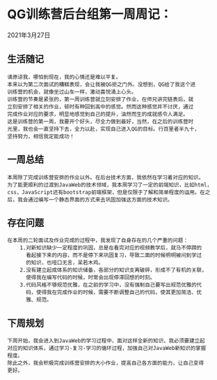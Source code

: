 # QG训练营后台组第一周周记：
2021年3月27日

## 生活随记
	请原谅我，哪怕到现在，我的心情还是难以平复。
	本来以为第二次面试的糟糕表现，会让我被QG拒之门外。没想到，QG给了我这个进
	训练营的机会，就像坐过山车一样，激动喜悦涌上心头。
	训练营的节奏是紧张的，第一周训练营就立刻安排了作业，在师兄讲完链表后，就
	立刻安排了相关的作业，顿时有种回到高中的感觉。然而这种感觉并不讨厌，通过
	完成作业对应的要求，明显地感觉到自己的提升，油然而生的成就感令人满足。
	这是训练营的第一周，我要开个好头，尽全力做到最好，当然，在之后的训练营时
	光里，我也会一直坚持下去，全力以赴，实现自己进入QG的目标。行百里者半九十，
	坚持努力，相信我定能成功！
	
## 一周总结
	本周除了完成训练营安排的作业以外。在后台技术方面，我依然在学习着对应的知识。
	为了能更顺利的过渡到JavaWeb的技术领域，我本周学习了一定的前端知识，比如html，
	css，JavaScript还有bootstrap前端框架，但是仅限于了解和简单程度的运用。在之
	后，我会通过编写一个静态界面的方式来去巩固加强这方面的技术知识。


## 存在问题
	在本周的二轮面试及作业完成的过程中，我发现了自身存在的几个严重的问题：
		1.对新知识缺少一定程度的巩固，总是在看完对应的视频教学后，就马不停蹄的
	  	  看起接下来的内容，而不是停下来巩固复习，导致二面的时候明明被问到学过
		  的知识，也哑口无言，呆若木鸡。
		2.没有建立起成体系的知识储备，各部分的知识支离破碎，形成不了有机的关联，
		  使得我在编写代码的时候，时常会出现停滞回想的时刻。
		3.代码风格不够规范优雅，在之前的学习中，没有强制自己要写出规范优雅的代
		  码，使得我在完成作业的时候，需要不断调整自己的代码，使其更加简洁、优
		  雅、规范。

## 下周规划
	下周开始，我会进入到JavaWeb的学习过程中，面对这样全新的知识，我必须要建立起
	对应的知识体系，通过学习-复习-学习的循环过程，加强自己对JavaWeb新知识的掌握
	程度。
	除此之外，我会积极完成训练营安排的大小作业，提高自己各方面的能力，让自己变得
	更好。
		


